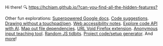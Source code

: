 Hi there! 🔍 <https://hchiam.github.io/?can-you-find-all-the-hidden-features?>

Other fun explorations: <!-- Fun stuff but also stuff I tend to refer to often. -->
[Superpowered Google docs](https://github.com/hchiam/learning-google-apps-script). 
[Code suggestions](https://github.com/hchiam/sourcefetch-server). 
[Drawing without a touchpad/pen](https://github.com/hchiam/draw-with-mouse-and-spacebar). 
[Web accessibility notes](https://github.com/hchiam/web-accessibility-course-notes). 
[Explore code API with AI](https://github.com/hchiam/code-explorer). 
[Map out file dependencies](https://github.com/hchiam/deps). 
[URL Void Firefox extension](https://github.com/hchiam/urlvoid-firefox-extension). 
[Anonymous input teaching tool](https://github.com/hchiam/anonymous-input). 
[Random JS tidbits](https://github.com/hchiam/learning-js). 
[Project code/setup generator](https://github.com/hchiam/generator-hchiam-learning). 
And [more](https://github.com/hchiam/learning)! 

<!-- <a href="https://hchiam.github.io/?can-you-find-all-the-hidden-features?">
  <img align="center" src="header.svg" width="400" height="60" alt="" onerror="this.style.display='none'"/>
</a> -->

<!--
**hchiam/hchiam** is a ✨ _special_ ✨ repository because its `README.md` (this file) appears on your GitHub profile.

Here are some ideas to get you started:

- 🔭 I’m currently working on ...
- 🌱 I’m currently learning ...
- 👯 I’m looking to collaborate on ...
- 🤔 I’m looking for help with ...
- 💬 Ask me about ...
- 📫 How to reach me: ...
- 😄 Pronouns: ...
- ⚡ Fun fact: ...
-->
